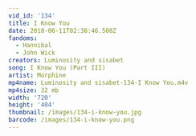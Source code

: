 ```yaml
---
vid_id: '134'
title: I Know You
date: 2018-06-11T02:38:46.508Z
fandoms:
  - Hannibal
  - John Wick
creators: Luminosity and sisabet
song: I Know You (Part III)
artist: Morphine
mp4name: Luminosity and sisabet-134-I Know You.m4v
mp4size: 32 mb
width: '720'
height: '404'
thumbnail: /images/134-i-know-you.jpg
barcode: /images/134-i-know-you.png
---
```


